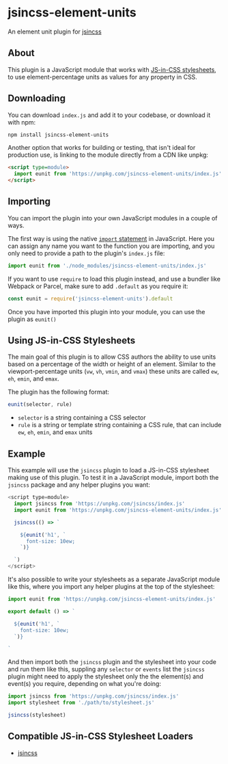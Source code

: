 # jsincss-element-units

An element unit plugin for [jsincss](https://github.com/tomhodgins/jsincss)

## About

This plugin is a JavaScript module that works with [JS-in-CSS stylesheets](https://responsive.style/theory/what-is-a-jic-stylesheet.html), to use element-percentage units as values for any property in CSS.

## Downloading

You can download `index.js` and add it to your codebase, or download it with npm:

```bash
npm install jsincss-element-units
```

Another option that works for building or testing, that isn't ideal for production use, is linking to the module directly from a CDN like unpkg:

```html
<script type=module>
  import eunit from 'https://unpkg.com/jsincss-element-units/index.js'
</script>
```

## Importing

You can import the plugin into your own JavaScript modules in a couple of ways.

The first way is using the native [`import` statement](https://developer.mozilla.org/en-US/docs/Web/JavaScript/Reference/Statements/import) in JavaScript. Here you can assign any name you want to the function you are importing, and you only need to provide a path to the plugin's `index.js` file:

```js
import eunit from './node_modules/jsincss-element-units/index.js'
```

If you want to use `require` to load this plugin instead, and use a bundler like Webpack or Parcel, make sure to add `.default` as you require it:

```js
const eunit = require('jsincss-element-units').default
```

Once you have imported this plugin into your module, you can use the plugin as `eunit()`

## Using JS-in-CSS Stylesheets

The main goal of this plugin is to allow CSS authors the ability to use units based on a percentage of the width or height of an element. Similar to the viewport-percentage units (`vw`, `vh`, `vmin`, and `vmax`) these units are called `ew`, `eh`, `emin`, and `emax`.

The plugin has the following format:

```js
eunit(selector, rule)
```

- `selector` is a string containing a CSS selector
- `rule` is a string or template string containing a CSS rule, that can include `ew`, `eh`, `emin`, and `emax` units

## Example

This example will use the `jsincss` plugin to load a JS-in-CSS stylesheet making use of this plugin. To test it in a JavaScript module, import both the `jsincss` package and any helper plugins you want:

```js
<script type=module>
  import jsincss from 'https://unpkg.com/jsincss/index.js'
  import eunit from 'https://unpkg.com/jsincss-element-units/index.js'

  jsincss(() => `

    ${eunit('h1', `
      font-size: 10ew;
    `)}

  `)
</script>
```

It's also possible to write your stylesheets as a separate JavaScript module like this, where you import any helper plugins at the top of the stylesheet:

```js
import eunit from 'https://unpkg.com/jsincss-element-units/index.js'

export default () => `

  ${eunit('h1', `
    font-size: 10ew;
  `)}

`
```

And then import both the `jsincss` plugin and the stylesheet into your code and run them like this, suppling any `selector` or `events` list the `jsincss` plugin might need to apply the stylesheet only the the element(s) and event(s) you require, depending on what you're doing:

```js
import jsincss from 'https://unpkg.com/jsincss/index.js'
import stylesheet from './path/to/stylesheet.js'

jsincss(stylesheet)
```

## Compatible JS-in-CSS Stylesheet Loaders

- [jsincss](https://github.com/tomhodgins/jsincss)